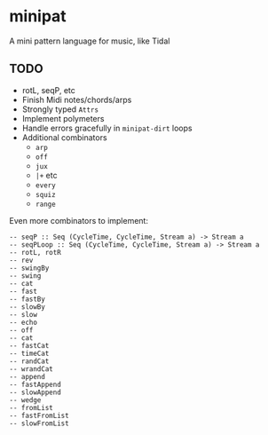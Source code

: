 # minipat

A mini pattern language for music, like Tidal

## TODO

* rotL, seqP, etc
* Finish Midi notes/chords/arps
* Strongly typed `Attrs`
* Implement polymeters
* Handle errors gracefully in `minipat-dirt` loops
* Additional combinators
  * `arp`
  * `off`
  * `jux`
  * `|+` etc
  * `every`
  * `squiz`
  * `range`


Even more combinators to implement:

```
-- seqP :: Seq (CycleTime, CycleTime, Stream a) -> Stream a
-- seqPLoop :: Seq (CycleTime, CycleTime, Stream a) -> Stream a
-- rotL, rotR
-- rev
-- swingBy
-- swing
-- cat
-- fast
-- fastBy
-- slowBy
-- slow
-- echo
-- off
-- cat
-- fastCat
-- timeCat
-- randCat
-- wrandCat
-- append
-- fastAppend
-- slowAppend
-- wedge
-- fromList
-- fastFromList
-- slowFromList
```
